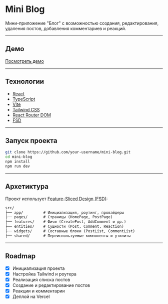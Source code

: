 # Mini Blog

Мини-приложение "Блог" с возможностью создания, редактирования, удаления постов, добавления комментариев и реакций.

---

## Демо

[Посмотреть демо](https://mini-blog-otug.vercel.app)

---

## Технологии

- [React](https://reactjs.org/)
- [TypeScript](https://www.typescriptlang.org/)
- [Vite](https://vitejs.dev/)
- [Tailwind CSS](https://tailwindcss.com/)
- [React Router DOM](https://reactrouter.com/)
- [FSD](https://feature-sliced.design/)

---

## Запуск проекта

```bash
git clone https://github.com/your-username/mini-blog.git
cd mini-blog
npm install
npm run dev
```

---

## Архетиктура

Проект использует [Feature-Sliced Design (FSD)](https://feature-sliced.design/):

```txt
src/
├── app/         # Инициализация, роутинг, провайдеры
├── pages/       # Страницы (HomePage, PostPage)
├── features/    # Фичи (CreatePost, AddComment и др.)
├── entities/    # Сущности (Post, Comment, Reaction)
├── widgets/     # Составные блоки (PostList, CommentList)
├── shared/      # Переиспользуемые компоненты и утилиты
```

---

## Roadmap

- [x] Инициализация проекта
- [x] Настройка Tailwind и роутера
- [x] Реализация списка постов
- [x] Создание и редактирование постов
- [x] Реакции и комментарии
- [x] Деплой на Vercel
